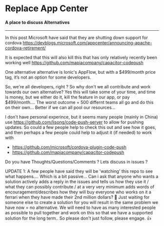 # Replace App Center
#### A place to discuss Alternatives

----------------

In this post Microsoft have said that they are shutting down support for cordova
https://devblogs.microsoft.com/appcenter/announcing-apache-cordova-retirement/

It is expected that this will also kill this that has only relatively recently been working well https://github.com/mapiacompany/capacitor-codepush

One alternative alternative is Ionic's AppFlow, but with a $499/month price tag, it’s not an option for some developers.

So, we're all developers, right ?  So why don't we all contribute and work towards our own alternative?  Yes this will take some of your time, and time is money, but we either do it, kill the feature in our app, or pay $499/month....  The worst outcome = 500 differnt teams all go and do this on their own...  Better if we can all pool our resources...

I don't have personal experince, but it seems many people (mainly in China) use https://github.com/lisong/code-push-server to allow for pushing updates.  So could a few people help to check this out and see how it goes, and then perhaps a few people could help to adjust it (if needed) to work with
- https://github.com/microsoft/cordova-plugin-code-push
- https://github.com/mapiacompany/capacitor-codepush

Do you have Thoughts/Questions/Comments  ?  Lets discuss in issues ?

UPDATE 1:  A few people have said they will be 'watching' this repo to see what happens....  Which is a bit passive...  Can i ask that anyone who wants a solution actively adds a reply in the issues and tells us how they use it / what they can possibly contribute / at a very very minimum adds words of encouragement/describes how they will buy everyone who works on it a ferrari when they have made their 2nd million dollars? 🤣  Just waiting for someone else to create a solution for you will result in the same problem we have now = no alternative.  We will need to have as many interested people as possible to pull together and work on this so that we have a supported solution for the long term..  So please don't just follow, please engage. 👍
